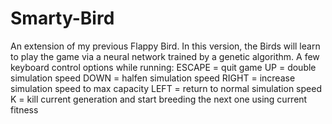 # Smarty-Bird
An extension of my previous Flappy Bird. In this version, the Birds will learn to play the game via a neural network trained by a genetic algorithm.
A few keyboard control options while running:
    ESCAPE = quit game
    UP = double simulation speed
    DOWN = halfen simulation speed
    RIGHT = increase simulation speed to max capacity
    LEFT = return to normal simulation speed
    K = kill current generation and start breeding the next one using current fitness
